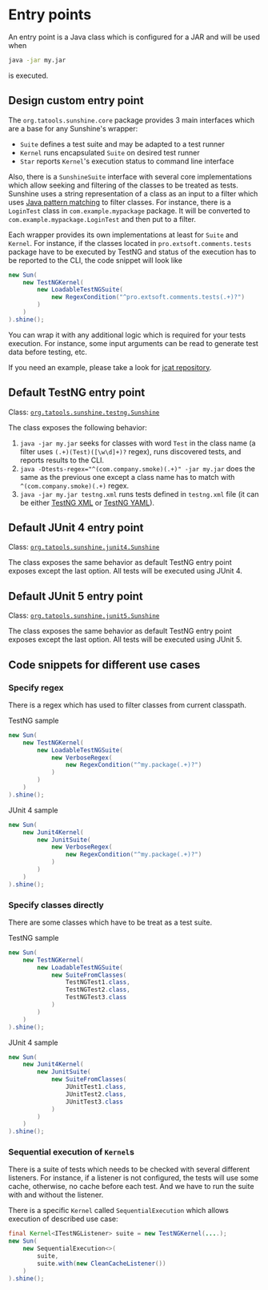 # Entry points
An entry point is a Java class which is configured for a JAR and will be used when 
```bash
java -jar my.jar
```
is executed.

## Design custom entry point
The `org.tatools.sunshine.core` package provides 3 main interfaces which are a base for any
Sunshine's wrapper:
- `Suite` defines a test suite and may be adapted to a test runner
- `Kernel` runs encapsulated `Suite` on desired test runner
- `Star` reports `Kernel`'s execution status to command line interface

Also, there is a `SunshineSuite` interface with several core implementations which allow seeking
and filtering of the classes to be treated as tests. Sunshine uses a string representation of a class
as an input to a filter which uses 
[Java pattern matching](https://docs.oracle.com/javase/8/docs/api/java/util/regex/Pattern.html)
to filter classes. For instance, there is a `LoginTest` class in `com.example.mypackage` package.
It will be converted to `com.example.mypackage.LoginTest` and then put to a filter.

Each wrapper provides its own implementations at least for `Suite` and `Kernel`. For instance,
if the classes located in `pro.extsoft.comments.tests` package have to be executed by TestNG and
status of the execution has to be reported to the CLI, the code snippet will look like
```java
new Sun(
    new TestNGKernel(
        new LoadableTestNGSuite(
            new RegexCondition("^pro.extsoft.comments.tests(.+)?")
        )
    )
).shine();
```
You can wrap it with any additional logic which is required for your tests execution. For instance,
some input arguments can be read to generate test data before testing, etc.

If you need an example, please take a look for [jcat repository](https://github.com/extsoft/jcat/blob/master/src/main/java/pro/extsoft/comments/App.java).

## Default TestNG entry point
Class: [`org.tatools.sunshine.testng.Sunshine`](https://github.com/tatools/sunshine/blob/master/sunshine-testng/src/main/java/org/tatools/sunshine/testng/Sunshine.java)

The class exposes the following behavior:
1. `java -jar my.jar` seeks for classes with word `Test` in the class name (a filter uses
`(.+)(Test)([\w\d]+)?` regex), runs discovered tests, and reports results to the CLI.
2. `java -Dtests-regex="^(com.company.smoke)(.+)" -jar my.jar` does the same as the previous one except
a class name has to match with `^(com.company.smoke)(.+)` regex.
3. `java -jar my.jar testng.xml` runs tests defined in `testng.xml` file (it can be either
[TestNG XML](http://testng.org/doc/documentation-main.html#testng-xml) or 
[TestNG YAML](http://testng.org/doc/documentation-main.html#yaml)).


## Default JUnit 4 entry point
Class: [`org.tatools.sunshine.junit4.Sunshine`](https://github.com/tatools/sunshine/blob/master/sunshine-junit4/src/main/java/org/tatools/sunshine/junit4/Sunshine.java)

The class exposes the same behavior as default TestNG entry point exposes except the last option. All tests will be
executed using JUnit 4.

## Default JUnit 5 entry point
Class: [`org.tatools.sunshine.junit5.Sunshine`](https://github.com/tatools/sunshine/blob/master/sunshine-junit5/src/main/java/org/tatools/sunshine/junit5/Sunshine.java)

The class exposes the same behavior as default TestNG entry point exposes except the last option. All tests will be
executed using JUnit 5.

## Code snippets for different use cases
### Specify regex
There is a regex which has used to filter classes from current classpath.

TestNG sample
```java
new Sun(
    new TestNGKernel(
        new LoadableTestNGSuite(
            new VerboseRegex(
                new RegexCondition("^my.package(.+)?")
            )
        )
    )
).shine();
```
JUnit 4 sample
```java
new Sun(
    new Junit4Kernel(
        new JunitSuite(
            new VerboseRegex(
                new RegexCondition("^my.package(.+)?")
            )
        )
    )
).shine();
```

### Specify classes directly
There are some classes which have to be treat as a test suite. 

TestNG sample
```java
new Sun(
    new TestNGKernel(
        new LoadableTestNGSuite(
            new SuiteFromClasses(
                TestNGTest1.class,
                TestNGTest2.class,
                TestNGTest3.class
            )
        )
    )
).shine();
```
JUnit 4 sample
```java
new Sun(
    new Junit4Kernel(
        new JunitSuite(
            new SuiteFromClasses(
                JUnitTest1.class,
                JUnitTest2.class,
                JUnitTest3.class
            )
        )
    )
).shine();
```

### Sequential execution of `Kernel`s
There is a suite of tests which needs to be checked with several different listeners. For instance,
if a listener is not configured, the tests will use some cache, otherwise, no cache before each test.
And we have to run the suite with and without the listener.

There is a specific `Kernel` called `SequentialExecution` which allows execution of described use case:
```java
final Kernel<ITestNGListener> suite = new TestNGKernel(....);
new Sun(
    new SequentialExecution<>(
        suite,
        suite.with(new CleanCacheListener())
    )
).shine();
```
